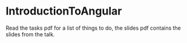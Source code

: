 IntroductionToAngular
=====================

Read the tasks pdf for a list of things to do, the slides pdf contains the slides from the talk.
